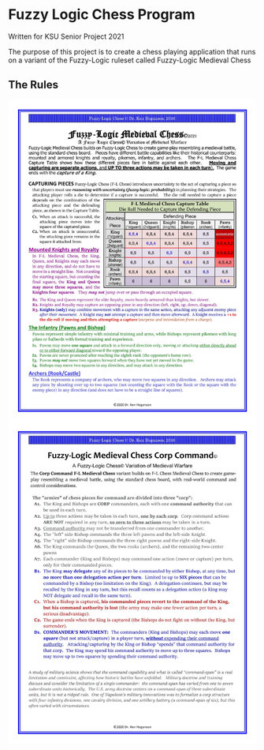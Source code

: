 # Fuzzy Logic Chess Program
Written for KSU Senior Project 2021

The purpose of this project is to create a chess playing application that runs on a variant of the Fuzzy-Logic ruleset called Fuzzy-Logic Medieval Chess

## The Rules

<img src="./icons/FL-MCR1.jpg"
     alt="Rule set page 1"
     style="float: left; margin-right: 10px;" />
<img src="./icons/FL-MCR2.jpg"
     alt="Rule set page 2"
     style="float: left; margin-right: 10px;" />
